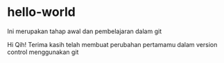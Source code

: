 # hello-world
Ini merupakan tahap awal dan pembelajaran dalam git

Hi Qih!
Terima kasih telah membuat perubahan pertamamu dalam version control menggunakan git
